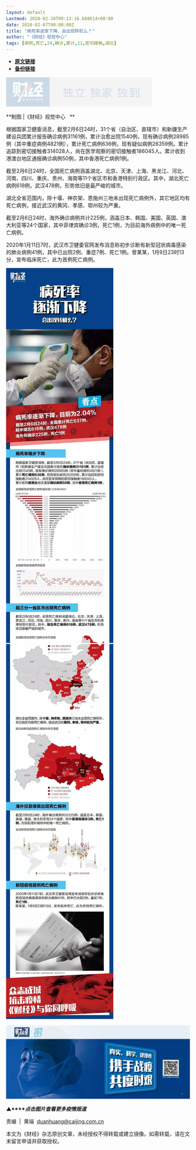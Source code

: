 ```yaml
---
layout: default
Lastmod: 2020-02-28T09:13:16.688614+00:00
date: 2020-02-07T00:00:00Z
title: "病死率逐渐下降，会出现转机么？"
author: "《财经》视觉中心"
tags: [病例,死亡,24,确诊,累计,11,密切接触,湖北]
---
```


* [**原文链接**](http://mp.weixin.qq.com/s?__biz=MjM5NDU5NTM4MQ==&mid=2653353824&idx=5&sn=91aa55c6007d106f4109c2156ce04b9d&chksm=bd57003a8a20892c633f6c3bdb11209d2bd33b944335ad437eb6fc2b3321f7c55e905895238a#rd)
* [**备份链接**](http://archive.today/oQch0)


![](/images/post/77e6cfb5c7ef66e00d9bd04f74961594.jpg)

**制图 |《财经》视觉中心   **

根据国家卫健委消息，截至2月6日24时，31个省（自治区、直辖市）和新疆生产建设兵团累计报告确诊病例31161例，累计治愈出院1540例，现有确诊病例28985例（其中重症病例4821例），累计死亡病例636例，现有疑似病例26359例。累计追踪到密切接触者314028人，尚在医学观察的密切接触者186045人。累计收到港澳台地区通报确诊病例50例，其中香港死亡病例1例。

截至2月6日24时，全国死亡病例涵盖湖北、北京、天津、上海、黑龙江、河北、河南、四川、重庆、贵州、海南等11个省区市和香港特别行政区。其中，湖北死亡病例618例，武汉478例，形势依旧是最严峻的城市。

湖北全省范围内，除十堰、神农架、恩施州三地未出现死亡病例外，其它地区均有死亡病例，接近武汉的黄冈、孝感、鄂州较为严重。

截至2月6日24时，海外确诊病例共计225例，涵盖日本、韩国、美国、英国、澳大利亚等24个国家，其中菲律宾确诊3例，死亡1例，为目前海外病例中的唯一死亡病例。

2020年1月11日7时，武汉市卫健委官网发布消息称初步诊断有新型冠状病毒感染的肺炎病例41例，其中已出院2例、重症7例、死亡1例。曾某某，1月9日23时13分，宣布临床死亡，此为首例死亡病例。

  
![](/images/post/645f8011f424eddf2840bdd3f87c0f91.jpg)![](/images/post/e6a1f9870110026abc69f6c80235c1a9.jpg)

  

[![](/images/post/4d24a5670c9a87791ea8b757d030c0d3.jpg)](https://mp.weixin.qq.com/mp/homepage?__biz=MjM5NDU5NTM4MQ==&hid=29&sn=21c0f34c737748fe3b2c372bb40ae622)

**▲****_点击图片查看更多疫情报道_**

  

  

责编  |  黄端  duanhuang@caijing.com.cn

本文为《财经》杂志原创文章，未经授权不得转载或建立镜像。如需转载，请在文末留言申请并获取授权。

